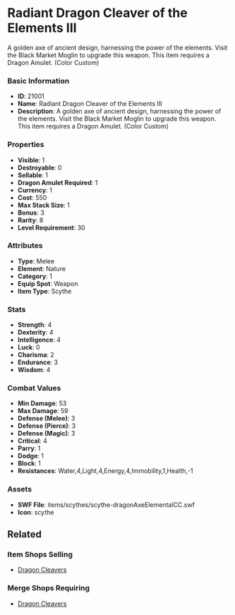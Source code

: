# Radiant Dragon Cleaver of the Elements III

A golden axe of ancient design, harnessing the power of the elements. Visit the Black Market Moglin to upgrade this weapon. This item requires a Dragon Amulet. (Color Custom)

### Basic Information

- **ID**: 21001
- **Name**: Radiant Dragon Cleaver of the Elements III
- **Description**: A golden axe of ancient design, harnessing the power of the elements. Visit the Black Market Moglin to upgrade this weapon. This item requires a Dragon Amulet. (Color Custom)

### Properties

- **Visible**: 1
- **Destroyable**: 0
- **Sellable**: 1
- **Dragon Amulet Required**: 1
- **Currency**: 1
- **Cost**: 550
- **Max Stack Size**: 1
- **Bonus**: 3
- **Rarity**: 8
- **Level Requirement**: 30

### Attributes

- **Type**: Melee
- **Element**: Nature
- **Category**: 1
- **Equip Spot**: Weapon
- **Item Type**: Scythe

### Stats

- **Strength**: 4
- **Dexterity**: 4
- **Intelligence**: 4
- **Luck**: 0
- **Charisma**: 2
- **Endurance**: 3
- **Wisdom**: 4

### Combat Values

- **Min Damage**: 53
- **Max Damage**: 59
- **Defense (Melee)**: 3
- **Defense (Pierce)**: 3
- **Defense (Magic)**: 3
- **Critical**: 4
- **Parry**: 1
- **Dodge**: 1
- **Block**: 1
- **Resistances**: Water,4,Light,4,Energy,4,Immobility,1,Health,-1

### Assets

- **SWF File**: items/scythes/scythe-dragonAxeElementalCC.swf
- **Icon**: scythe

## Related

### Item Shops Selling

- [Dragon Cleavers](../item-shops/751-dragon-cleavers.md)

### Merge Shops Requiring

- [Dragon Cleavers](../merge-shops/369-dragon-cleavers.md)


